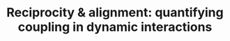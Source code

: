 ---
layout: publications
title: 'Reciprocity & alignment: quantifying coupling in dynamic interactions'
authors: Guillaume Dumas, Merle Fairhurst
publication: 
year: 2019
link: https://royalsocietypublishing.org/doi/10.1098/rsos.210138
type: Journal Paper
category: Opinion/Perspectives, Review

---
